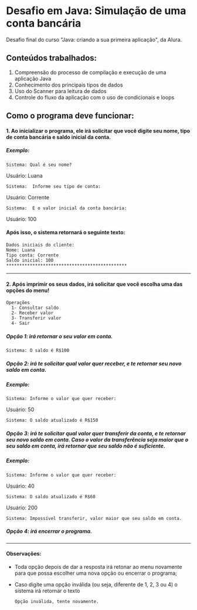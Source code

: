 # Desafio em Java: Simulação de uma conta bancária

Desafio final do curso "Java: criando a sua primeira aplicação", da Alura. 

## Conteúdos trabalhados:
1. Compreensão do processo de compilação e execução de uma aplicação Java
2. Conhecimento dos principais tipos de dados
3. Uso do Scanner para leitura de dados
4. Controle do fluxo da aplicação com o uso de condicionais e loops

## Como o programa deve funcionar:
#### 1. Ao inicializar o programa, ele irá solicitar que você digite seu nome, tipo de conta bancária e saldo inicial da conta.
##### Exemplo:

```Sistema: Qual é seu nome?```

Usuário: Luana

```Sistema:  Informe seu tipo de conta:```

Usuário: Corrente


```Sistema:  E o valor inicial da conta bancária:```

Usuário: 100

#### Após isso, o sistema retornará o seguinte texto:
```plaintext
Dados iniciais do cliente:
Nome: Luana 
Tipo conta: Corrente
Saldo inicial: 100
**********************************************
```

---  

#### 2. Após imprimir os seus dados, irá solicitar que você escolha uma das opções do menu!
```plaintext
Operações
  1- Consultar saldo
  2- Receber valor
  3- Transferir valor
  4- Sair
```
##### Opção 1: irá retornar o seu valor em conta.

```Sistema: O saldo é R$100```

##### Opção 2: irá te solicitar qual valor quer receber, e te retornar seu novo saldo em conta.

##### Exemplo:

```Sistema: Informe o valor que quer receber:```

Usuário: 50

```Sistema: O saldo atualizado é R$150```

##### Opção 3: irá te solicitar qual valor quer transferir da conta, e te retornar seu novo saldo em conta. Caso o valor da transferência seja maior que o seu saldo em conta, irá retornar que seu saldo não é suficiente.

##### Exemplo:

```Sistema: Informe o valor que quer receber:```

Usuário: 40

```Sistema: O saldo atualizado é R$60```

Usuário: 200

```Sistema: Impossível transferir, valor maior que seu saldo em conta.```

##### Opção 4: irá encerrar o programa.

---

#### Observações:
- Toda opção depois de dar a resposta irá retonar ao menu novamente para que possa escolher uma nova opção ou encerrar o programa;
- Caso digite uma opção inválida (ou seja, diferente de 1, 2, 3 ou 4) o sistema irá retornar o texto

  ```Opção inválida, tente novamente.```
